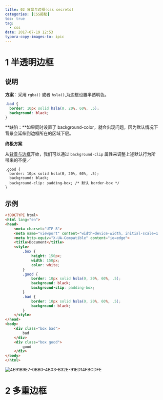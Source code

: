 ```yaml
---
title: 02 背景与边框(css secrets)
categories: [CSS揭秘]
toc: true
tag:
  - css
date: 2017-07-19 12:53
typora-copy-images-to: ipic
---
```


# 1 半透明边框

## 说明

**方案**：采用 `rgba()` 或者 `hsla()`,为边框设置半透明色。

```css
.bad {
  border: 10px solid hsla(0, 20%, 60%, .5);
  background: black;
}
```



**缺陷：**如果同时设置了 background-color，就会出现问题。因为默认情况下背景会延伸到边框所在的区域下层。



**终极方案**

从[背景与边框](http://w3.org/TR/css3-background)开始，我们可以通过 `background-clip` 属性来调整上述默认行为所带来的不便／

```
.good {
  border: 10px solid hsla(0, 20%, 60%, .5);
  background: black;
  background-clip: padding-box; /* 默认 border-box */
}
```



## 示例

```html
<!DOCTYPE html>
<html lang="en">
<head>
	<meta charset="UTF-8">
	<meta name="viewport" content="width=device-width, initial-scale=1.0">
	<meta http-equiv="X-UA-Compatible" content="ie=edge">
	<title>Document</title>
	<style>
		.box {
			height: 150px;
			width: 150px;
			color: white;
		}
		.good {
			border: 10px solid hsla(0, 20%, 60%, .5);
			background: black;
			background-clip: padding-box;
		}
		.bad {
			border: 10px solid hsla(0, 20%, 60%, .5);
			background: black;
		}
	</style>
</head>
<body>
	<div class="box bad">
		bad
	</div>
	<div class="box good">
		good
	</div>
</body>
</html>
```

![4E91B9E7-0BB0-4B03-B32E-91ED14FBCDFE](/var/folders/q4/q5g0qg7n3yv6tylnbzmcltk80000gn/T/abnerworks.Typora/4E91B9E7-0BB0-4B03-B32E-91ED14FBCDFE.png)



# 2 多重边框

